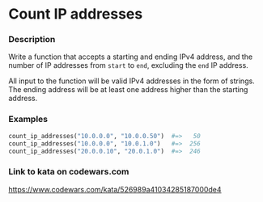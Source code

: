 # Count IP addresses

### Description
Write a function that accepts a starting and ending IPv4 address, and the number of IP addresses from `start` to `end`, excluding the `end` IP address.

All input to the function will be valid IPv4 addresses in the form of strings. The ending address will be at least one address higher than the starting address.

### Examples
```ruby
count_ip_addresses("10.0.0.0", "10.0.0.50")  #=>   50
count_ip_addresses("10.0.0.0", "10.0.1.0")   #=>  256
count_ip_addresses("20.0.0.10", "20.0.1.0")  #=>  246
```

### Link to kata on codewars.com
https://www.codewars.com/kata/526989a41034285187000de4
